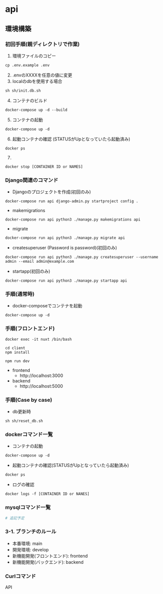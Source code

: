 # api

## 環境構築
### 初回手順(親ディレクトリで作業)
1. 環境ファイルのコピー
```
cp .env.example .env
```
2. .envのXXXXを任意の値に変更
3. localのdbを使用する場合
```
sh sh/init.db.sh
```
4. コンテナのビルド
```
docker-compose up -d --build
```
5. コンテナの起動
```
docker-compose up -d
```
6. 起動コンテナの確認 (STATUSがUpとなっていたら起動済み)
```
docker ps
```
7. 
```
docker stop [CONTAINER ID or NAMES]
```

### Django関連のコマンド
- Djangoのプロジェクトを作成(初回のみ)
```
docker-compose run api django-admin.py startproject config .
```

- makemigrations
```
docker-compose run api python3 ./manage.py makemigrations api
```

- migrate
```
docker-compose run api python3 ./manage.py migrate api
```

- createsuperuser (Password is password)(初回のみ)
```
docker-compose run api python3 ./manage.py createsuperuser --username admin --email admin@example.com
```

- startapp(初回のみ)
```
docker-compose run api python3 ./manage.py startapp api
```

### 手順(通常時)
- docker-composeでコンテナを起動
```
docker-compose up -d
```

### 手順(フロントエンド)
```
docker exec -it nuxt /bin/bash
```

```
cd client
npm install
```

```
npm run dev
```

- frontend
    - http://localhost:3000
- backend
    - http://localhost:5000

### 手順(Case by case)
- db更新時
```
sh sh/reset_db.sh
```

### dockerコマンド一覧
- コンテナの起動
```
docker-compose up -d
```
- 起動コンテナの確認(STATUSがUpとなっていたら起動済み)
```
docker ps
```
- ログの確認
```
docker logs -f [CONTAINER ID or NANES]
```

### mysqlコマンド一覧
```zsh
# 追記予定
```

### 3-1. ブランチのルール
- 本番環境: main
- 開発環境: develop
- 新機能開発(フロントエンド): frontend
- 新機能開発(バックエンド): backend

### Curlコマンド
API